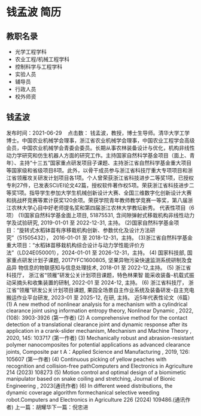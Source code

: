 # 钱孟波 简历

## 教职名录
- 光学工程学科
- 农业工程/机械工程学科
- 控制科学与工程学科
- 实验人员
- 辅导员
- 行政人员
- 校外师资

## 钱孟波
发布时间：2021-06-29    点击数：
钱孟波，教授，博士生导师。清华大学工学博士。中国农业机械学会理事，浙江省农业机械学会理事，中国农业工程学会高级会员，中国农业机械学会青委会委员。长期从事农林装备设计与优化，机构非线性动力学研究和仿生机器人方面的研究工作。主持国家自然科学基金项目（面上、青年）、主持“十三五”国家重点研发项目子课题、主持浙江省自然科学基金重大项目等国家级和省级项目8项。此外，以骨干成员参与浙江省科技厅重大专项项目和浙江省领雁攻关研发计划项目各1项。个人曾荣获浙江省科技进步二等奖1项，已授权专利27件，已发表SCI/EI论文42篇，授权软件著作权5项。荣获浙江省科技进步二等奖1项。指导学生参加大学生机械创新设计大赛、全国三维数字化创新设计大赛和挑战杯竞赛等累计获奖120余项。荣获学院青年教师教学竞赛一等奖，第八届浙江农林大学心目中好老师提名奖和第四届浙江农林大学教坛新秀。
代表性项目（6项）
(1)国家自然科学基金面上项目, 51875531, 含间隙弹射式移栽机构非线性动力学及试验研究, 2019-01-01 至 2022-12-31, 主持。
(2)国家自然科学基金项目：“旋转式水稻钵苗有序移栽机构创新、参数优化及设计方法研究”（51505432）， 2016-01-01 至 2018-12-31，主持。
(3)浙江省自然科学基金重大项目：“水稻钵苗移栽机构综合设计与动力学性能评价方法”（LD24E050001），2024-01-01 至 2026-12-31，主持。
(4) 国家科技部, 国家重点研发计划子课题, 2017YFC1600805, 坚果异物污染快速监测系统研制及食品异 物信息的物联感知与信息处理技术, 2018-01 至 2022-12,主持。
(5) 浙江省科技厅， 浙江省“领雁”研发公关计划项目课题，特色林果智 能采收装备-机载式振动采摘头和收集装置的研制, 2022-01 至 2024-12, 主持。
(6) 浙江省科技厅， 浙江省“领雁”研发公关计划项目课题, 果园全场景自主作业系统及装备研发-自主充电搬运作业平台研发, 2023-01 至 2025-12, 在研, 主持。
近5年代表性论文（6篇）
(1) A new method of nonlinear analysis for a mechanism with a cylindrical clearance joint using information entropy theory, Nonlinear Dynamic , 2022, (108): 3903-3926 (第一作者)
(2) A comprehensive method for the contact detection of a translational clearance joint and dynamic response after its application in a crank-slider mechanism, Mechanism and Machine Theory , 2020, 145: 103717 (第一作者)
(3) Mechanically robust and abrasion-resistant polymer nanocomposites for potential applications as advanced clearance joints, Composite par t A：Applied Science and Manufacturing , 2019, 126: 105607 (第一作者)
(4) Continuous picking of yellow peaches with recognition and collision-free pathComputers and Electronics in Agriculture 214 (2023) 108273
(5) Motion control and optimal design of a biomimetic manipulator based on snake coiling and stretching, Journal of Bionic Engineering , 2023(通讯作者)
(6) In different weed distributions, the dynamic coverage algorithm formechanical selective weeding robot.Computers and Electronics in Agriculture 226 (2024) 109486.(通讯作者)
上一篇：胡耀华下一篇：倪忠进
